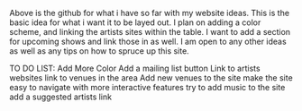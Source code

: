 Above is the github for what i have so far with my website ideas. This is the basic idea for what i want it to be layed out. I plan on adding a color scheme, and linking the artists sites within the table. I want to add a section for upcoming shows and link those in as well. I am open to any other ideas as well as any tips on how to spruce up this site.

TO DO LIST:
Add More Color
Add a mailing list button
Link to artists websites
link to venues in the area
Add new venues to the site
make the site easy to navigate with more interactive features
try to add music to the site 
add a suggested artists link
